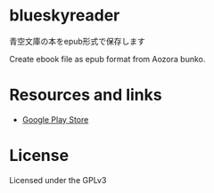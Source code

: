 blueskyreader
=============

青空文庫の本をepub形式で保存します

Create ebook file as epub format from Aozora bunko.

# Resources and links #
* [Google Play Store](https://play.google.com/store/apps/details?id=com.github.naofum.blueskyreader)

# License #
Licensed under the GPLv3  


